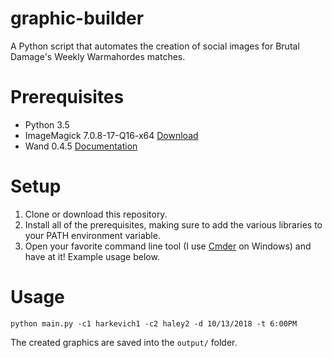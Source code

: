 # graphic-builder
A Python script that automates the creation of social images for Brutal Damage's Weekly Warmahordes matches.

# Prerequisites
* Python 3.5
* ImageMagick 7.0.8-17-Q16-x64 [Download](https://imagemagick.org/download/binaries/ImageMagick-7.0.8-17-Q16-x64-dll.exe)
* Wand 0.4.5 [Documentation](http://docs.wand-py.org/en/0.4.5/index.html)

# Setup
1. Clone or download this repository.
2. Install all of the prerequisites, making sure to add the various libraries to your PATH environment variable.
3. Open your favorite command line tool (I use [Cmder](http://cmder.net/) on Windows) and have at it!  Example usage below.

# Usage
`python main.py -c1 harkevich1 -c2 haley2 -d 10/13/2018 -t 6:00PM`

The created graphics are saved into the `output/` folder.
